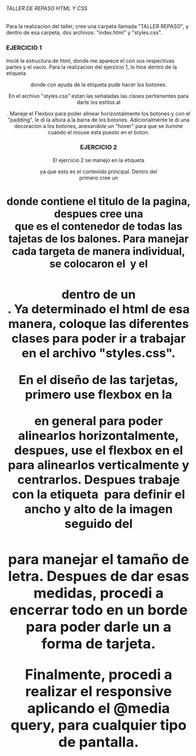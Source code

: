 ###### TALLER DE REPASO HTML Y CSS ######

Para la realizacion del taller, cree una carpeta llamada "TALLER REPASO", y dentro de esa carpeta, dos archivos:
"index.html" y "styles.css". 

### EJERCICIO 1 ###

Inicié la estructura de html, donde me aparece el <head> con sus respectivas partes y el <body> vacio.
Para la realizacion del ejercicio 1, lo hice dentro de la etiqueta <header> donde con ayuda de la etiqueta <a> pude hacer los botones. 

En el archivo "styles.css" estan las señaladas las clases pertienentes para darle los estilos al <header>. Maneje el Flexbox para poder alinear horizontalmente los botones y con el "padding", le di la altura a la barra de los botones. Adicionalmente le di una decoracion a los botones, anexandole un "hover" para que se ilumine cuando el mouse esta puesto en el boton.


### EJERCICIO 2 ###

El ejercicio 2 se manejo en la etiqueta <main> ya que esto es el contenido principal. Dentro del <main> primero cree un <h1> donde contiene el titulo de la pagina, despues cree una <section> que es el contenedor de todas las tajetas de los balones. Para manejar cada targeta de manera individual, se colocaron el <img> y el <h3> dentro de un <div>. 
Ya determinado el html de esa manera, coloque las diferentes clases para poder ir a trabajar en el archivo "styles.css".

En el diseño de las tarjetas, primero use flexbox en la <section> en general para poder alinearlos horizontalmente, despues, use el flexbox en el <div> para alinearlos verticalmente y centrarlos. Despues trabaje con la etiqueta <img> para definir el ancho y alto de la imagen seguido del <h3> para manejar el tamaño de letra. Despues de dar esas medidas, procedi a encerrar todo en un borde para poder darle un a forma de tarjeta.

Finalmente, procedi a realizar el responsive aplicando el @media query, para cualquier tipo de pantalla.


